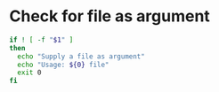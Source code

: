 # Check for file as argument

```bash
if ! [ -f "$1" ]
then
  echo "Supply a file as argument" 
  echo "Usage: ${0} file"
  exit 0
fi

```
